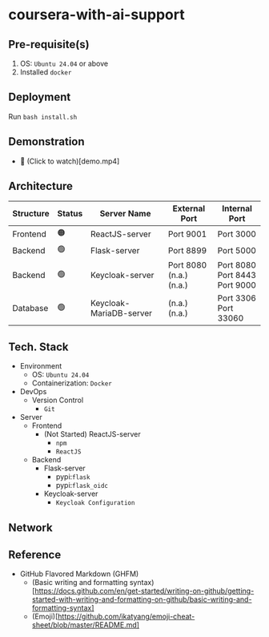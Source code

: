 # coursera-with-ai-support
## Pre-requisite(s)
1. OS: `Ubuntu 24.04` or above
2. Installed `docker`
## Deployment
Run `bash install.sh`
## Demonstration
- :red_circle: (Click to watch)[demo.mp4]
## Architecture
|Structure|Status|Server Name|External Port|Internal Port|
|---|---|---|---|---|
|Frontend|:orange_circle:|ReactJS-server|Port 9001|Port 3000|
|Backend|:green_circle:|Flask-server|Port 8899|Port 5000|
|Backend|:green_circle:|Keycloak-server|Port 8080<br/>(n.a.)<br/>(n.a.)|Port 8080<br/>Port 8443<br/>Port 9000|
|Database|:green_circle:|Keycloak-MariaDB-server|(n.a.)<br/>(n.a.)|Port 3306<br/>Port 33060|
## Tech. Stack
- Environment
  - OS: `Ubuntu 24.04`
  - Containerization: `Docker`
- DevOps
  - Version Control
    - `Git`
- Server
  - Frontend
    - (Not Started) ReactJS-server
      - `npm`
      - `ReactJS`
  - Backend
    - Flask-server
      - pypi:`flask`
      - pypi:`flask_oidc`
    - Keycloak-server
      - `Keycloak Configuration`
## Network
## Reference
- GitHub Flavored Markdown (GHFM)
  - (Basic writing and formatting syntax)[https://docs.github.com/en/get-started/writing-on-github/getting-started-with-writing-and-formatting-on-github/basic-writing-and-formatting-syntax]
  - (Emoji)[https://github.com/ikatyang/emoji-cheat-sheet/blob/master/README.md]